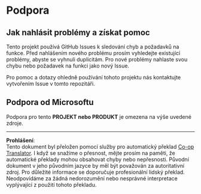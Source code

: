 <!--
CO_OP_TRANSLATOR_METADATA:
{
  "original_hash": "cd89329575372232e59605f7a08ae0df",
  "translation_date": "2025-08-27T20:29:27+00:00",
  "source_file": "SUPPORT.md",
  "language_code": "cs"
}
-->
# Podpora

## Jak nahlásit problémy a získat pomoc  

Tento projekt používá GitHub Issues k sledování chyb a požadavků na funkce. Před nahlášením nového problému prosím vyhledejte existující problémy, abyste se vyhnuli duplicitám. Pro nové problémy nahlaste svou chybu nebo požadavek na funkci jako nový Issue.

Pro pomoc a dotazy ohledně používání tohoto projektu nás kontaktujte vytvořením Issue v tomto repozitáři.

## Podpora od Microsoftu  

Podpora pro tento **PROJEKT nebo PRODUKT** je omezena na výše uvedené zdroje.

---

**Prohlášení**:  
Tento dokument byl přeložen pomocí služby pro automatický překlad [Co-op Translator](https://github.com/Azure/co-op-translator). I když se snažíme o přesnost, mějte prosím na paměti, že automatické překlady mohou obsahovat chyby nebo nepřesnosti. Původní dokument v jeho původním jazyce by měl být považován za autoritativní zdroj. Pro důležité informace se doporučuje profesionální lidský překlad. Neodpovídáme za žádná nedorozumění nebo nesprávné interpretace vyplývající z použití tohoto překladu.